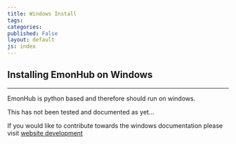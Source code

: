 ```yaml
---
title: Windows Install
tags: 
categories: 
published: False
layout: default
js: index
---
```

## Installing EmonHub on Windows
---------------------------

EmonHub is python based and therefore should run on windows.

This has not been tested and documented as yet...

If you would like to contribute towards the windows documentation please visit [website development]({{site.page}}develop/website)
